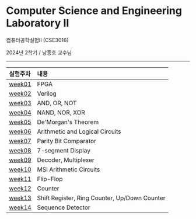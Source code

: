 # Computer Science and Engineering Laboratory Ⅱ

컴퓨터공학실험Ⅱ (CSE3016)

2024년 2학기 / 낭종호 교수님

---

|실험주차|내용|
|:---|:---|
| [week01](01주차)| FPGA|
| [week02](02주차)| Verilog|
| [week03](03주차)| AND, OR, NOT|
| [week04](04주차)| NAND, NOR, XOR|
| [week05](05주차)| De'Morgan's Theorem|
| [week06](06주차)| Arithmetic and Logical Circuits|
| [week07](07주차)| Parity Bit Comparator|
| [week08](08주차)| 7-segment Display|
| [week09](09주차)| Decoder, Multiplexer|
| [week10](10주차)| MSI Arithmetic Circuits|
| [week11](11주차)| Flip-Flop|
| [week12](12주차)| Counter|
| [week13](13주차)| Shift Register, Ring Counter, Up/Down Counter|
| [week14](14주차)| Sequence Detector|